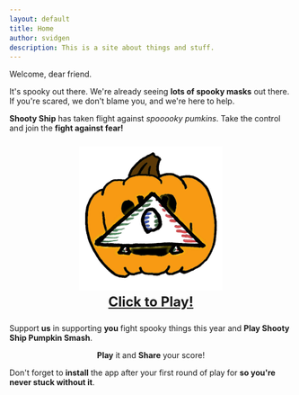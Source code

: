 ```yaml
---
layout: default
title: Home
author: svidgen
description: This is a site about things and stuff.
---
```

Welcome, dear friend.

It's spooky out there. We're already seeing **lots of spooky masks** out there. If you're scared, we don't blame you, and we're here to help.

**Shooty Ship** has taken flight against *spooooky pumkins*. Take the control and join the **fight against fear!**

<p style='text-align: center; font-size: x-large; font-weight: bold;'>
	<a href='/apps/shooty-ship-pumpkin-smash/index.html' target='_blank'>
		<img width='256' height='256' src='/apps/shooty-ship-pumpkin-smash/img/icon.png' />
		<br />Click to Play!
	</a>
</p>

Support **us** in supporting **you** fight spooky things this year and **Play Shooty Ship Pumpkin Smash**.

<p style='text-align: center;'><b>Play</b> it and <b>Share</b> your score!</p>

Don't forget to **install** the app after your first round of play for **so you're never stuck without it**.

<div><tpdc:share
	text="I support thepointless.com in this vErY SpoOkY HalLoWeeN."
></tpdc:share></div>

